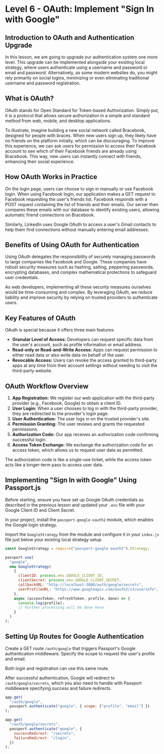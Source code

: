 # Level 6 - OAuth: Implement "Sign In with Google"

## Introduction to OAuth and Authentication Upgrade

In this lesson, we are going to upgrade our authentication system one more level. This upgrade can be implemented alongside your existing local strategy, where users authenticate using a username and password or email and password. Alternatively, as some modern websites do, you might rely primarily on social logins, minimizing or even eliminating traditional username and password registration.

## What is OAuth?

OAuth stands for Open Standard for Token-based Authorization. Simply put, it is a protocol that allows secure authorization in a simple and standard method from web, mobile, and desktop applications.

To illustrate, imagine building a new social network called Bracebook, designed for people with braces. When new users sign up, they likely have no friends on the platform initially, which can be discouraging. To improve this experience, we can ask users for permission to access their Facebook account to see which of their Facebook friends are already using Bracebook. This way, new users can instantly connect with friends, enhancing their social experience.

## How OAuth Works in Practice

On the login page, users can choose to sign in manually or use Facebook login. When using Facebook login, our application makes a GET request to Facebook requesting the user's friends list. Facebook responds with a POST request containing the list of friends and their emails. Our server then compares these emails with our database to identify existing users, allowing automatic friend connections on Bracebook.

Similarly, LinkedIn uses Google OAuth to access a user's Gmail contacts to help them find connections without manually entering email addresses.

## Benefits of Using OAuth for Authentication

Using OAuth delegates the responsibility of securely managing passwords to large companies like Facebook and Google. These companies have robust security measures such as hashing, salting, peppering passwords, encrypting databases, and complex mathematical protections to safeguard user credentials.

As web developers, implementing all these security measures ourselves would be time-consuming and complex. By leveraging OAuth, we reduce liability and improve security by relying on trusted providers to authenticate users.

## Key Features of OAuth

OAuth is special because it offers three main features:

- **Granular Level of Access:** Developers can request specific data from the user's account, such as profile information or email address.
- **Read-only or Read-and-Write Access:** Apps can request permission to either read data or also write data on behalf of the user.
- **Revocable Access:** Users can revoke the access granted to third-party apps at any time from their account settings without needing to visit the third-party website.

## OAuth Workflow Overview

1. **App Registration:** We register our web application with the third-party provider (e.g., Facebook, Google) to obtain a client ID.
2. **User Login:** When a user chooses to log in with the third-party provider, they are redirected to the provider's login page.
3. **User Authentication:** The user logs in on the trusted provider's site.
4. **Permission Granting:** The user reviews and grants the requested permissions.
5. **Authorization Code:** Our app receives an authorization code confirming successful login.
6. **Access Token Exchange:** We exchange the authorization code for an access token, which allows us to request user data as permitted.

The authorization code is like a single-use ticket, while the access token acts like a longer-term pass to access user data.

## Implementing "Sign In with Google" Using Passport.js

Before starting, ensure you have set up Google OAuth credentials as described in the previous lesson and updated your `.env` file with your Google Client ID and Client Secret.

In your project, install the `passport-google-oauth2` module, which enables the Google login strategy.

Import the `GoogleStrategy` from the module and configure it in your `index.js` file just below your existing local strategy setup.

```js
const GoogleStrategy = require("passport-google-oauth2").Strategy;
```

```js
passport.use(
  "google",
  new GoogleStrategy(
    {
      clientID: process.env.GOOGLE_CLIENT_ID,
      clientSecret: process.env.GOOGLE_CLIENT_SECRET,
      callbackURL: "http://localhost:3000/auth/google/secrets",
      userProfileURL: "https://www.googleapis.com/oauth2/v3/userinfo",
    },
    async (accessToken, refreshToken, profile, done) => {
      console.log(profile);
      // Further processing will be done here
    }
  )
);
```

## Setting Up Routes for Google Authentication

Create a GET route `/auth/google` that triggers Passport's Google authentication middleware. Specify the scope to request the user's profile and email.

Both login and registration can use this same route.

After successful authentication, Google will redirect to `/auth/google/secrets`, which you also need to handle with Passport middleware specifying success and failure redirects.

```js
app.get(
  "/auth/google",
  passport.authenticate("google", { scope: ["profile", "email"] })
);
```

```js
app.get(
  "/auth/google/secrets",
  passport.authenticate("google", {
    successRedirect: "/secrets",
    failureRedirect: "/login",
  })
);
```
